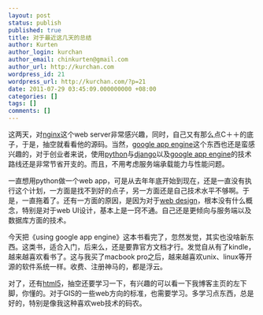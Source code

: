 ```yaml
---
layout: post
status: publish
published: true
title: 对于最近这几天的总结
author: Kurten
author_login: kurchan
author_email: chinkurten@gmail.com
author_url: http://kurchan.com
wordpress_id: 21
wordpress_url: http://kurchan.com/?p=21
date: 2011-07-29 03:45:09.000000000 +08:00
categories: []
tags: []
comments: []
---
```

这两天，对<a href="http://wiki.nginx.org/Chs" target="_blank">nginx</a>这个web server非常感兴趣，同时，自己又有那么点C＋＋的底子，于是，抽空就看看他的源码。当然，<a href="http://code.google.com/appengine/" target="_blank">google app engine</a>这个东西也还是蛮感兴趣的，对于创业者来说，使用<a href="http://www.python.org/" target="_blank">python</a>与<a href="http://www.djangoproject.com/" target="_blank">django</a>以及<a href="http://code.google.com/appengine/" target="_blank">google app engine</a>的技术路线还是非常节省开支的。而且，不用考虑服务端承载能力与性能问题。

一直想用python做一个web app，可是从去年年底开始到现在，还是一直没有执行这个计划，一方面是找不到好的点子，另一方面还是自己技术水平不够啊。于是，一直拖着了。还有一方面的原因，是因为对于<a href="http://en.wikipedia.org/wiki/Web_design" target="_blank">web design</a>，根本没有什么概念，特别是对于web UI设计，基本上是一窍不通。自己还是更倾向与服务端以及数据库方面的技术。

今天把《using google app engine》这本书看完了，忽然发觉，其实也没啥新东西。这类书，适合入门，后来么，还是要靠官方文档才行。发觉自从有了kindle，越来越喜欢看书了。这与我买了macbook pro之后，越来越喜欢unix、linux等开源的软件系统一样。收费、注册神马的，都是浮云。

对了，还有<a href="http://dev.w3.org/html5/spec/Overview.html" target="_blank">html5</a>，抽空还要学习一下，有兴趣的可以看一下我博客主页的左下脚，你懂的。对于GIS的一些web方向的标准，也需要学习。多学习点东西，总是好的，特别是像我这种喜欢web技术的码农。
